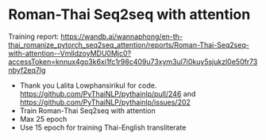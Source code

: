 # Roman-Thai Seq2seq with attention

Training report: https://wandb.ai/wannaphong/en-th-thai_romanize_pytorch_seq2seq_attention/reports/Roman-Thai-Seq2seq-with-attention--VmlldzoyMDU0Mjc0?accessToken=knnux4go3k6xi1fc1r98c409u73xym3ul7i0kuy5sjukzl0e50fr73nbyf2eq7lg


- Thank you Lalita Lowphansirikul for code. https://github.com/PyThaiNLP/pythainlp/pull/246 and https://github.com/PyThaiNLP/pythainlp/issues/202
- Train Roman-Thai Seq2seq with attention
- Max 25 epoch
- Use 15 epoch for training Thai-English transliterate 